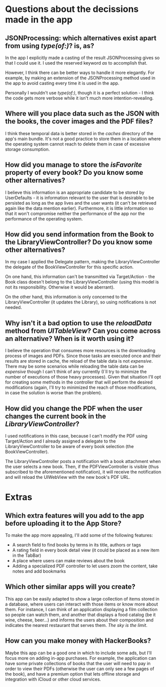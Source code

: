 # Questions about the decissions made in the app

## JSONProcessing: which alternatives exist apart from using *type(of:)*? is, as?
In the app I explicitly made a casting of the result JSONProcessing gives so that I could use it. I used the reserved keyword _as_ to accomplish that.

However, I think there can be better ways to handle it more elegantly. For example, by making an extension of the JSONProcessing method used in the app to avoid casting every time it is used in the app.

Personally I wouldn't use *type(of:)*, though it is a perfect solution - I think the code gets more verbose while it isn't much more intention-revealing.

## Where will you place data such as the JSON with the books, the cover images and the PDF files?
I think these temporal data is better stored in the *caches* directory of the app's main bundle. It's not a good practice to store them in a location where the operating system cannot reach to delete them in case of excessive storage consumption.

## How did you manage to store the _isFavorite_ property of every book? Do you know some other alternatives?
I believe this information is an appropriate candidate to be stored by UserDefaults - it is information relevant to the user that is desirable to be persisted as long as the app lives and the user wants (it can't be retrieved again like the data mention earlier). Furthermore, it is little information so that it won't compromise neither the performance of the app nor the performance of the operating system.

## How did you send information from the Book to the LibraryViewController? Do you know some other alternatives?
In my case I applied the Delegate pattern, making the LibraryViewController the delegate of the BookViewController for this specific action. 

On one hand, this information can't be transmitted via Target/Action - the Book class doesn't belong to the LibraryViewController (using this model is not its responsibility. Otherwise it would be aberrant).

 On the other hand, this information is only concerned to the LibraryViewController (it updates the Library), so using notifications is not needed.

## Why isn't it a bad option to use the *reloadData* method from *UITableView*? Can you come across an alternative? When is it worth using it?
I believe the operation that consumes more resources is the downloading process of images and PDFs. Since those tasks are executed once and their results are stored in cache, the reload of the table data is not _expensive_. There may be some scenarios while reloading the table data can be _expensive_ though I can't think of any currently (I´ll try to minimize the number of executions of those heavy processes). Given that situation I'll opt for creating some methods in the controller that will perform the desired modifications (again, I'll try to minimized the reach of those modifications, in case the solution is worse than the problem). 

## How did you change the PDF when the user changes the current book in the *LibraryViewController*?
I used notifications in this case, because I can't modify the PDF using Target/Action and I already assigned a delegate to the LibraryViewController to be aware of every book selection (the BookViewController).

The LibraryViewController posts a notification with a book attachment when the user selects a new book. Then, if the PDFViewController is visible (thus subscribed to the aforementioned notification), it will receive the notification and will reload the UIWebView with the new book's PDF URL.

# Extras

## Which extra features will you add to the app before uploading it to the App Store?
To make the app more appealing, I'll add some of the following features:
* A search field to find books by terms in its title, authors or tags
* A rating field in every book detail view (it could be placed as a new item in the TabBar)
* A place where users can make reviews about the book
* Adding a specialized PDF controller to let users zoom the content, take notes and add bookmarks

## Which other similar apps will you create?
This app can be easily adapted to show a large collection of items stored in a database, where users can interact with those items or know more about them. For instance, I can think of an application displaying a film collection so people can watch them, and another that displays a food catalog (be it wine, cheese, beer...) and informs the users about their composition and indicates the nearest restaurant that serves them. _The sky is the limit_.

## How can you make money with HackerBooks?
Maybe this app can be a good one in which to include some ads, but I'll focus more on adding in-app purchases. For example, the application can have some private collections of books that the user will need to pay in order to view their PDFs (otherwise the user can only see a few pages of the book), and have a premium option that lets offline storage and integration with iCloud or other cloud services.

